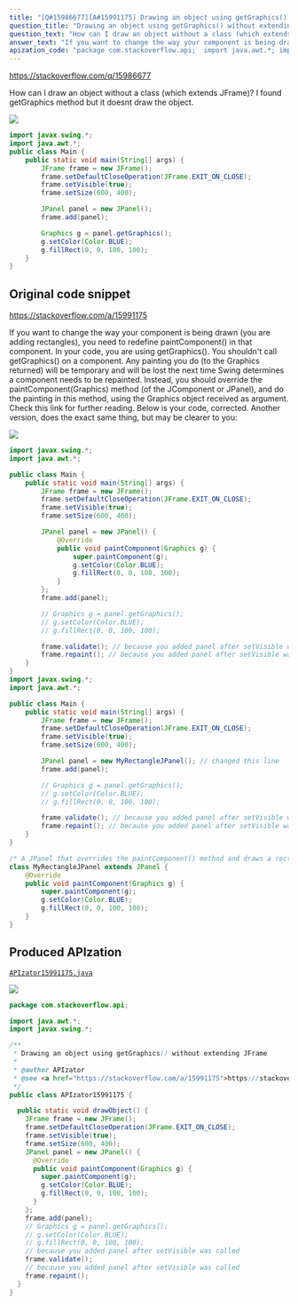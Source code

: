 ```yaml
---
title: "[Q#15986677][A#15991175] Drawing an object using getGraphics() without extending JFrame"
question_title: "Drawing an object using getGraphics() without extending JFrame"
question_text: "How can I draw an object without a class (which extends JFrame)? I found getGraphics method but it doesnt draw the object."
answer_text: "If you want to change the way your component is being drawn (you are adding rectangles), you need to redefine paintComponent() in that component. In your code, you are using  getGraphics(). You shouldn't call getGraphics() on a component. Any painting you do (to the Graphics returned) will be temporary and will be lost the next time Swing determines a component needs to be repainted. Instead, you should override the paintComponent(Graphics) method (of the JComponent or JPanel), and do the painting in this method, using the Graphics object received as argument. Check this link for further reading. Below is your code, corrected. Another version, does the exact same thing, but may be clearer to you:"
apization_code: "package com.stackoverflow.api;  import java.awt.*; import javax.swing.*;  /**  * Drawing an object using getGraphics() without extending JFrame  *  * @author APIzator  * @see <a href=\"https://stackoverflow.com/a/15991175\">https://stackoverflow.com/a/15991175</a>  */ public class APIzator15991175 {    public static void drawObject() {     JFrame frame = new JFrame();     frame.setDefaultCloseOperation(JFrame.EXIT_ON_CLOSE);     frame.setVisible(true);     frame.setSize(600, 400);     JPanel panel = new JPanel() {       @Override       public void paintComponent(Graphics g) {         super.paintComponent(g);         g.setColor(Color.BLUE);         g.fillRect(0, 0, 100, 100);       }     };     frame.add(panel);     // Graphics g = panel.getGraphics();     // g.setColor(Color.BLUE);     // g.fillRect(0, 0, 100, 100);     // because you added panel after setVisible was called     frame.validate();     // because you added panel after setVisible was called     frame.repaint();   } }"
---
```


https://stackoverflow.com/q/15986677

How can I draw an object without a class (which extends JFrame)? I found getGraphics method but it doesnt draw the object.


<div class="code-logo"><img src="/stackoverflow.png" /></div>

```java
import javax.swing.*;
import java.awt.*;
public class Main {
    public static void main(String[] args) {
        JFrame frame = new JFrame();
        frame.setDefaultCloseOperation(JFrame.EXIT_ON_CLOSE);
        frame.setVisible(true);
        frame.setSize(600, 400);

        JPanel panel = new JPanel();
        frame.add(panel);

        Graphics g = panel.getGraphics();
        g.setColor(Color.BLUE);
        g.fillRect(0, 0, 100, 100);
    }
}
```


## Original code snippet

https://stackoverflow.com/a/15991175

If you want to change the way your component is being drawn (you are adding rectangles), you need to redefine paintComponent() in that component. In your code, you are using  getGraphics().
You shouldn&#x27;t call getGraphics() on a component. Any painting you do (to the Graphics returned) will be temporary and will be lost the next time Swing determines a component needs to be repainted.
Instead, you should override the paintComponent(Graphics) method (of the JComponent or JPanel), and do the painting in this method, using the Graphics object received as argument.
Check this link for further reading.
Below is your code, corrected.
Another version, does the exact same thing, but may be clearer to you:

<div class="code-logo"><img src="/stackoverflow.png" /></div>

```java
import javax.swing.*;
import java.awt.*;

public class Main {
    public static void main(String[] args) {
        JFrame frame = new JFrame();
        frame.setDefaultCloseOperation(JFrame.EXIT_ON_CLOSE);
        frame.setVisible(true);
        frame.setSize(600, 400);

        JPanel panel = new JPanel() {
            @Override
            public void paintComponent(Graphics g) {
                super.paintComponent(g);
                g.setColor(Color.BLUE);
                g.fillRect(0, 0, 100, 100);
            }
        };
        frame.add(panel);

        // Graphics g = panel.getGraphics();
        // g.setColor(Color.BLUE);
        // g.fillRect(0, 0, 100, 100);

        frame.validate(); // because you added panel after setVisible was called
        frame.repaint(); // because you added panel after setVisible was called
    }
}
import javax.swing.*;
import java.awt.*;

public class Main {
    public static void main(String[] args) {
        JFrame frame = new JFrame();
        frame.setDefaultCloseOperation(JFrame.EXIT_ON_CLOSE);
        frame.setVisible(true);
        frame.setSize(600, 400);

        JPanel panel = new MyRectangleJPanel(); // changed this line
        frame.add(panel);

        // Graphics g = panel.getGraphics();
        // g.setColor(Color.BLUE);
        // g.fillRect(0, 0, 100, 100);

        frame.validate(); // because you added panel after setVisible was called
        frame.repaint(); // because you added panel after setVisible was called
    }
}

/* A JPanel that overrides the paintComponent() method and draws a rectangle */
class MyRectangleJPanel extends JPanel {
    @Override
    public void paintComponent(Graphics g) {
        super.paintComponent(g);
        g.setColor(Color.BLUE);
        g.fillRect(0, 0, 100, 100);
    }
}
```

## Produced APIzation

[`APIzator15991175.java`](https://github.com/pasqualesalza/apization-temp-data/raw/master/search/APIzator15991175.java)

<div class="code-logo"><img src="/apizator.png" /></div>

```java
package com.stackoverflow.api;

import java.awt.*;
import javax.swing.*;

/**
 * Drawing an object using getGraphics() without extending JFrame
 *
 * @author APIzator
 * @see <a href="https://stackoverflow.com/a/15991175">https://stackoverflow.com/a/15991175</a>
 */
public class APIzator15991175 {

  public static void drawObject() {
    JFrame frame = new JFrame();
    frame.setDefaultCloseOperation(JFrame.EXIT_ON_CLOSE);
    frame.setVisible(true);
    frame.setSize(600, 400);
    JPanel panel = new JPanel() {
      @Override
      public void paintComponent(Graphics g) {
        super.paintComponent(g);
        g.setColor(Color.BLUE);
        g.fillRect(0, 0, 100, 100);
      }
    };
    frame.add(panel);
    // Graphics g = panel.getGraphics();
    // g.setColor(Color.BLUE);
    // g.fillRect(0, 0, 100, 100);
    // because you added panel after setVisible was called
    frame.validate();
    // because you added panel after setVisible was called
    frame.repaint();
  }
}

```